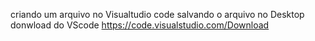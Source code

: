 criando um arquivo no Visualtudio code
salvando o arquivo no Desktop 
donwload do VScode https://code.visualstudio.com/Download

